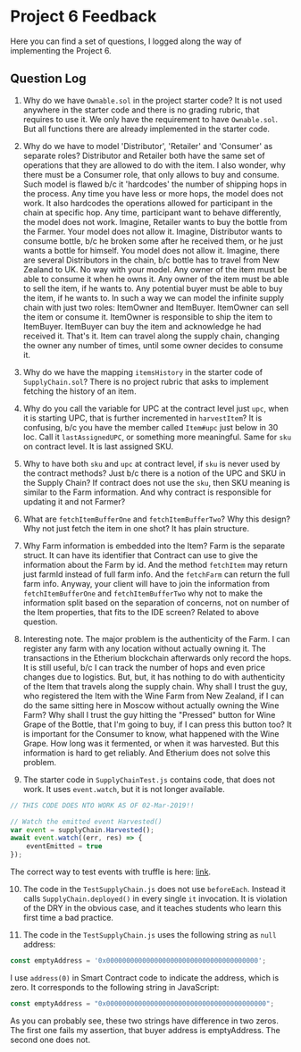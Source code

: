 # Project 6 Feedback
Here you can find a set of questions, I logged along the way of implementing the Project 6.
## Question Log
1. Why do we have `Ownable.sol` in the project starter code?
It is not used anywhere in the starter code and there is no
grading rubric, that requires to use it. We only have the
requirement to have `Ownable.sol`. But all functions there
are already implemented in the starter code.

2. Why do we have to model 'Distributor', 'Retailer' and 'Consumer'
as separate roles? Distributor and Retailer both have the same
set of operations that they are allowed to do with the item.
I also wonder, why there must be a Consumer role, that only allows
to buy and consume. Such model is flawed b/c it 'hardcodes' the number
of shipping hops in the process. Any time you have less or more hops, 
the model does not work.
It also hardcodes the operations allowed for participant in the chain
at specific hop. Any time, participant want to behave differently, the
model does not work.
Imagine, Retailer wants to buy the bottle from the Farmer. Your model
does not allow it.
Imagine, Distributor wants to consume bottle, b/c he broken some after
he received them, or he just wants a bottle for himself. You model does
not allow it.
Imagine, there are several Distributors in the chain, b/c bottle has to travel from
New Zealand to UK. No way with your model.
Any owner of the item must be able to consume it when he owns it.
Any owner of the item must be able to sell the item, if he wants to.
Any potential buyer must be able to buy the item, if he wants to.
In such a way we can model the infinite supply chain with just two roles:
ItemOwner and ItemBuyer.
ItemOwner can sell the item or consume it.
ItemOwner is responsible to ship the item to ItemBuyer.
ItemBuyer can buy the item and acknowledge he had received it.
That's it. 
Item can travel along the supply chain, changing the owner any number of
times, until some owner decides to consume it.

3. Why do we have the mapping `itemsHistory` in the starter code of
`SupplyChain.sol`? There is no project rubric that asks to implement
fetching the history of an item.

4. Why do you call the variable for UPC at the contract level just `upc`,
when it is starting UPC, that is further incremented in `harvestItem`?
It is confusing, b/c you have the member called `Item#upc` just below in
30 loc.
Call it `lastAssignedUPC`, or something more meaningful. Same for `sku` 
on contract level. It is last assigned SKU.

5. Why to have both `sku` and `upc` at contract level, if `sku` is never used 
by the contract methods?
Just b/c there is a notion of the UPC and SKU in the Supply Chain?
If contract does not use the `sku`, then SKU meaning is similar to the 
Farm information. And why contract is responsible for updating it and not Farmer?

6. What are `fetchItemBufferOne` and `fetchItemBufferTwo`? Why this design?
Why not just fetch the item in one shot? It has plain structure.

7. Why Farm information is embedded into the Item? Farm is the separate struct.
It can have its identifier that Contract can use to give the information about
the Farm by id. And the method `fetchItem` may return just farmId instead of full 
farm info. And the `fetchFarm` can return the full farm info. Anyway, your client
will have to join the information from `fetchItemBufferOne` and `fetchItemBufferTwo`
why not to make the information split based on the separation of concerns, not on
number of the Item properties, that fits to the IDE screen? Related to above question.

8. Interesting note. The major problem is the authenticity of the Farm. I can register
any farm with any location without actually owning it. The transactions in the Etherium 
blockchain afterwards only record the hops. It is still useful, b/c I can track the
number of hops and even price changes due to logistics. But, but, it has nothing to
do with authenticity of the Item that travels along the supply chain. Why shall I trust 
the guy, who registered the Item with the Wine Farm from New Zealand, if I can do the 
same sitting here in Moscow without actually owning the Wine Farm?
Why shall I trust the guy hitting the "Pressed" button for Wine Grape of the Bottle, that
I'm going to buy, if I can press this button too? It is important for the Consumer
to know, what happened with the Wine Grape. How long was it fermented, or when it was 
harvested. But this information is hard to get reliably. And Etherium does not solve this
problem.

9. The starter code in `SupplyChainTest.js` contains code, that does not work.
It uses `event.watch`, but it is not longer available.
```javascript
// THIS CODE DOES NTO WORK AS OF 02-Mar-2019!!

// Watch the emitted event Harvested()
var event = supplyChain.Harvested();
await event.watch((err, res) => {
    eventEmitted = true
});
```
The correct way to test events with truffle is here: [link](
https://github.com/trufflesuite/truffle/blob/next/packages/truffle-contract/test/events.js).

10. The code in the `TestSupplyChain.js` does not use `beforeEach`. Instead it calls `SupplyChain.deployed()`
in every single `it` invocation. It is violation of the DRY in the obvious case, and it teaches
students who learn this first time a bad practice.

11. The code in the `TestSupplyChain.js` uses the following string as `null` address:
```javascript
const emptyAddress = '0x00000000000000000000000000000000000000';
```
I use `address(0)` in Smart Contract code to indicate the address, which is zero. It corresponds to
the following string in JavaScript:
```javascript
const emptyAddress = "0x0000000000000000000000000000000000000000";
```
As you can probably see, these two strings have difference in two zeros. The first one fails my assertion,
that buyer address is emptyAddress. The second one does not.
